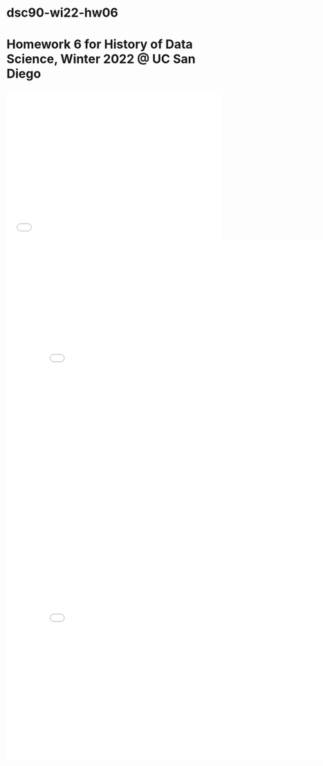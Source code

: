 # dsc90-wi22-hw06
# Homework 6 for History of Data Science, Winter 2022 @ UC San Diego

<iframe src='../pump-map.html' width=500 height=350 frameBorder=0></iframe>

<iframe src='../galton-fig.html' width=800 height=600 frameBorder=0></iframe>

<iframe src='../france-fig.html' width=800 height=600 frameBorder=0></iframe>

